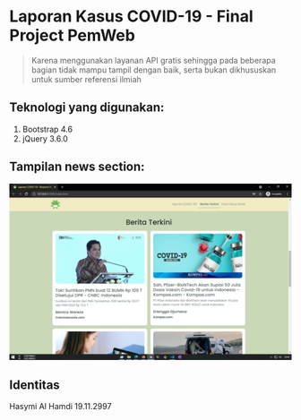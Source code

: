 # Laporan Kasus COVID-19 - Final Project PemWeb
> Karena menggunakan layanan API gratis sehingga pada beberapa bagian tidak mampu tampil dengan baik, serta bukan dikhususkan untuk sumber referensi ilmiah

## Teknologi yang digunakan:
1. Bootstrap 4.6
2. jQuery 3.6.0

## Tampilan news section:
![Tampilan saat berhasil dibuka](https://raw.githubusercontent.com/zxyvyx/responsi-pemweb-hasymi/master/img/2021-07-14%20(18).png)

## Identitas
Hasymi Al Hamdi 19.11.2997
